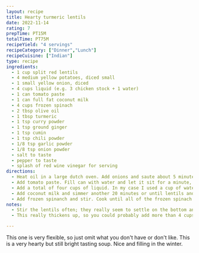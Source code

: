 ```yaml
---
layout: recipe
title: Hearty turmeric lentils
date: 2022-11-14
rating: 7
prepTime: PT15M
totalTime: PT75M
recipeYield: "4 servings"
recipeCategory: ["Dinner","Lunch"]
recipeCuisine: ["Indian"]
type: recipe
ingredients: 
  - 1 cup split red lentils
  - 4 medium yellow potatoes, diced small
  - 1 small yellow onion, diced
  - 4 cups liquid (e.g. 3 chicken stock + 1 water)
  - 1 can tomato paste
  - 1 can full fat coconut milk
  - 4 cups frozen spinach
  - 2 tbsp olive oil
  - 1 tbsp turmeric
  - 1 tsp curry powder
  - 1 tsp ground ginger
  - 1 tsp cumin
  - 1 tsp chili powder
  - 1/8 tsp garlic powder
  - 1/8 tsp onion powder
  - salt to taste
  - pepper to taste
  - splash of red wine vinegar for serving
directions:
  - Heat oil in a large dutch oven. Add onions and saute about 5 minutes. Add potato and saute about 5 minutes.
  - Add tomato paste. Fill can with water and let it sit for a minute, stir and add to dutch oven. Cook for a couple of minutes and add seasonings (turmeric, curry powder, cumin, chili powder, onion powder, ginger, garlic powder, salt and pepper).
  - Add a total of four cups of liquid. In my case I used a cup of water and three cups of frozen chicken stock. Substitute wine for the cup of water, whatever. Add lentils and bring to a boil then reduce heat and simmer for 20 minutes. Stir often.
  - Add coconut milk and simmer another 20 minutes or until lentils and tomatoes are cooked through. Stir often.
  - Add frozen spinanch and stir. Cook until all of the frozen spinach has cooked, just a few minutes. Serve with a splash of vinegar.
notes:
  - Stir the lentils often; they really seem to settle on the bottom and burn easily.
  - This really thickens up, so you could probably add more than 4 cups of stock, or add more when you reheat it.

---
```


This one is very flexible, so just omit what you don't have or don't like. This is a very hearty but still bright tasting soup. Nice and filling in the winter. 
